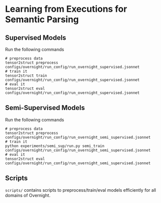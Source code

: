 # Learning from Executions for Semantic Parsing


## Supervised Models

Run the following commands
```
# preprocess data
tensor2struct preprocess configs/overnight/run_config/run_overnight_supervised.jsonnet
# train it
tensor2struct train configs/overnight/run_config/run_overnight_supervised.jsonnet
# eval it
tensor2struct eval configs/overnight/run_config/run_overnight_supervised.jsonnet
```

## Semi-Supervised Models

Run the following commands
```
# preprocess data
tensor2struct preprocess configs/overnight/run_config/run_overnight_semi_supervised.jsonnet 
# train it
python experiments/semi_sup/run.py semi_train configs/overnight/run_config/run_overnight_semi_supervised.jsonnet  
# eval it
tensor2struct eval configs/overnight/run_config/run_overnight_semi_supervised.jsonnet
```

## Scripts

`scripts/` contains scripts to preprocess/train/eval models efficiently for all domains of Overnight.